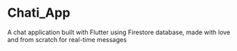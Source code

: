 # Chati_App
A chat application built with Flutter using Firestore database, made with love and from scratch for real-time messages
